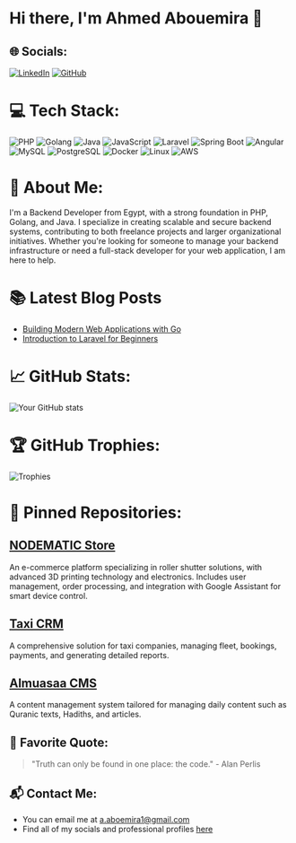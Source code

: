 # Hi there, I'm Ahmed Abouemira 👋

## 🌐 Socials:
[![LinkedIn](https://img.shields.io/badge/LinkedIn-blue?style=flat-square&logo=linkedin)](your-linkedin-url)
[![GitHub](https://img.shields.io/badge/GitHub-black?style=flat-square&logo=github)](your-github-url)

# 💻 Tech Stack:
![PHP](https://img.shields.io/badge/-PHP-333333?style=flat&logo=php)
![Golang](https://img.shields.io/badge/-Golang-333333?style=flat&logo=go)
![Java](https://img.shields.io/badge/-Java-333333?style=flat&logo=java)
![JavaScript](https://img.shields.io/badge/-JavaScript-333333?style=flat&logo=javascript)
![Laravel](https://img.shields.io/badge/-Laravel-333333?style=flat&logo=laravel)
![Spring Boot](https://img.shields.io/badge/-Spring_Boot-333333?style=flat&logo=spring-boot)
![Angular](https://img.shields.io/badge/-Angular-333333?style=flat&logo=angular)
![MySQL](https://img.shields.io/badge/-MySQL-333333?style=flat&logo=mysql)
![PostgreSQL](https://img.shields.io/badge/-PostgreSQL-333333?style=flat&logo=postgresql)
![Docker](https://img.shields.io/badge/-Docker-333333?style=flat&logo=docker)
![Linux](https://img.shields.io/badge/-Linux-333333?style=flat&logo=linux)
![AWS](https://img.shields.io/badge/-AWS-333333?style=flat&logo=amazon-aws)

# 🚀 About Me:
I'm a Backend Developer from Egypt, with a strong foundation in PHP, Golang, and Java. I specialize in creating scalable and secure backend systems, contributing to both freelance projects and larger organizational initiatives. Whether you're looking for someone to manage your backend infrastructure or need a full-stack developer for your web application, I am here to help.

# 📚 Latest Blog Posts
- [Building Modern Web Applications with Go](Your-Blog-Link)
- [Introduction to Laravel for Beginners](Your-Blog-Link)

# 📈 GitHub Stats:
![Your GitHub stats](https://github-readme-stats.vercel.app/api?username=your-username&show_icons=true&theme=radical)

# 🏆 GitHub Trophies:
![Trophies](https://github-profile-trophy.vercel.app/?username=your-username&theme=nord)

# 📌 Pinned Repositories:
## [NODEMATIC Store](Repository-URL)
An e-commerce platform specializing in roller shutter solutions, with advanced 3D printing technology and electronics. Includes user management, order processing, and integration with Google Assistant for smart device control.

## [Taxi CRM](Repository-URL)
A comprehensive solution for taxi companies, managing fleet, bookings, payments, and generating detailed reports.

## [Almuasaa CMS](Repository-URL)
A content management system tailored for managing daily content such as Quranic texts, Hadiths, and articles.


## 📜 Favorite Quote:
> "Truth can only be found in one place: the code." - Alan Perlis

## 📬 Contact Me:
- You can email me at [a.aboemira1@gmail.com](mailto:a.aboemira1@gmail.com)
- Find all of my socials and professional profiles [here]([Link-to-Your-Profile](https://www.linkedin.com/in/ahmed-abouemira))
